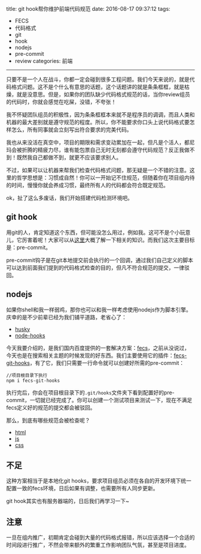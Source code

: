 title: git hook帮你维护前端代码规范
date: 2016-08-17 09:37:12
tags:
- FECS
- 代码格式
- git
- hook
- nodejs
- pre-commit
- review
categories: 前端
---

只要不是一个人在战斗，你都一定会碰到很多工程问题。我们今天来说的，就是代码格式问题。这不是个什么有意思的话题，这个话题讲的就是条条框框，就是枯燥，就是没意思。但是，如果你的团队缺少代码格式规范的话，当你review组员的代码时，你就会感觉在吃屎，没错，不夸张！

我不怀疑团队组员的积极性，因为条条框框本来就不是程序员的调调，而且人类和机器的最大差别就是遵守规范的程度。所以，你不能要求你口头上说代码格式要怎样怎么，所有同事就会立刻写出符合要求的完美代码。

我也从来没活在真空中，项目的期限和需求变动累加在一起，但凡是个活人，都尼玛会被折腾的精疲力尽，谁有能包票自己无时无刻都会遵守代码规范？反正我做不到！既然我自己都做不到，就更不应该要求别人。

不过，如果可以让机器来帮我们检查代码格式问题，那无疑是一个不错的注意。这里的哲学思想是：习惯成自然！你可以一开始记不住规范，但随着你在项目组内待的时间，慢慢你就会养成习惯，最终所有人的代码都会符合既定规范。

ok，扯了这么多废话，我们开始搭建代码检测环境吧。


## git hook

用git的人，肯定知道这个东西，但可能没怎么用过，例如我。这可不是个小玩意儿，它厉害着呢！大家可以从[这里](https://segmentfault.com/a/1190000000356485)大概了解一下相关的知识。而我们这次主要目标是：pre-commit。

pre-commit钩子是在git本地提交前会执行的一个回调，通过我们自己定义的脚本可以达到前面我们提到的代码格式检查的目的，但凡不符合规范的提交，一律驳回。


## nodejs

如果你shell和我一样弱鸡，那你也可以和我一样考虑使用nodejs作为脚本引擎。庆幸的是不少前辈已经为我们铺平道路，老省心了：

- [husky](https://github.com/typicode/husky)
- [node-hooks](https://github.com/mcwhittemore/node-hooks)

今天我要介绍的，是我们国内百度提供的一套解决方案：[fecs](http://fecs.baidu.com/)，之前从没说过，今天也是在搜索相关主题的时候发现的好东西。我们主要使用它的插件：[fecs-git-hooks](https://github.com/cxtom/fecs-git-hooks)，有了它，我们只需要一行命令就可以创建好所需的pre-commit：
```
//项目根目录下执行
npm i fecs-git-hooks
```
执行完后，你会在项目根目录下的`.git/hooks`文件夹下看到配置好的pre-commit，一切就已经完成了。你可以创建一个测试项目来测试一下，现在不满足fecs定义好的规范的提交都会被驳回。

那么，到底有哪些规范会被检查呢？

- [html](https://github.com/ecomfe/spec/blob/master/html-style-guide.md)
- [js](https://github.com/ecomfe/spec/blob/master/javascript-style-guide.md)
- [css](https://github.com/ecomfe/spec/blob/master/css-style-guide.md)


## 不足

这种方案相当于是本地化git hooks，要求项目组员必须在各自的开发环境下统一配置一致的fecs环境，日后如果有调整，也需要所有人同步更新。

git hook其实也有服务器端的，日后我们再学习一下~

## 注意

一旦在组内推广，初期肯定会碰到大量的代码格式报错，所以应该选择一个合适的时间段进行推广，不然会带来额外的繁重工作影响团队气氛，甚至是项目进度。
